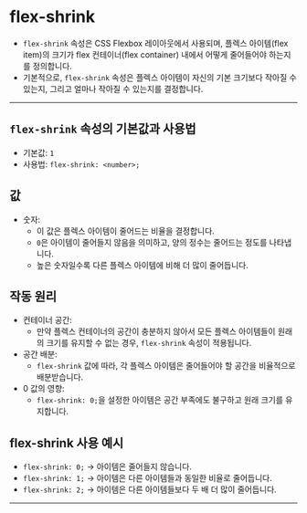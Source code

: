 # flex-shrink

* `flex-shrink` 속성은 CSS Flexbox 레이아웃에서 사용되며, 플렉스 아이템(flex item)의 크기가 flex 컨테이너(flex container) 내에서 어떻게 줄어들어야 하는지를 정의합니다.
* 기본적으로, `flex-shrink` 속성은 플렉스 아이템이 자신의 기본 크기보다 작아질 수 있는지, 그리고 얼마나 작아질 수 있는지를 결정합니다.

***

## `flex-shrink` 속성의 기본값과 사용법

* 기본값: `1`
* 사용법: `flex-shrink: <number>;`

## 값
* 숫자:
  * 이 값은 플렉스 아이템이 줄어드는 비율을 결정합니다.
  * `0`은 아이템이 줄어들지 않음을 의미하고, 양의 정수는 줄어드는 정도를 나타냅니다.
  *  높은 숫자일수록 다른 플렉스 아이템에 비해 더 많이 줄어듭니다.

## 작동 원리
* 컨테이너 공간:
  * 만약 플렉스 컨테이너의 공간이 충분하지 않아서 모든 플렉스 아이템들이 원래의 크기를 유지할 수 없는 경우, `flex-shrink` 속성이 적용됩니다.
* 공간 배분:
  * `flex-shrink` 값에 따라, 각 플렉스 아이템은 줄어들어야 할 공간을 비율적으로 배분받습니다.
* 0 값의 영향:
  * `flex-shrink: 0;`을 설정한 아이템은 공간 부족에도 불구하고 원래 크기를 유지합니다.

## flex-shrink 사용 예시

* `flex-shrink: 0;` → 아이템은 줄어들지 않습니다.
* `flex-shrink: 1;` → 아이템은 다른 아이템들과 동일한 비율로 줄어듭니다.
* `flex-shrink: 2;` → 아이템은 다른 아이템들보다 두 배 더 많이 줄어듭니다.

***
